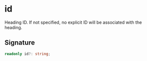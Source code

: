 
# id

Heading ID. If not specified, no explicit ID will be associated with the heading.

## Signature

```typescript
readonly id?: string;
```
